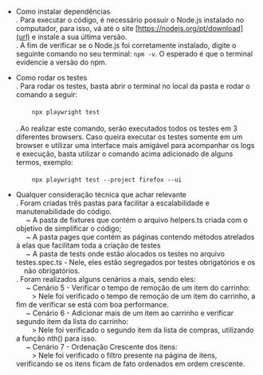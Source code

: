 - Como instalar dependências <br>
      . Para executar o código, é necessário possuir o Node.js instalado no computador, para isso, vá até o site [https://nodejs.org/pt/download](url) e instale a sua última versão. <br>
      . A fim de verificar se o Node.js foi corretamente instalado, digite o seguinte comando no seu terminal: `npm -v`. O esperado é que o terminal evidencie a versão do npm. <br>

- Como rodar os testes <br>
      . Para rodar os testes, basta abrir o terminal no local da pasta e rodar o comando a seguir: <br> <br>
         &nbsp;       &nbsp;&nbsp;    &nbsp;&nbsp;           `npx playwright test` <br> <br>
      . Ao realizar este comando, serão executados todos os testes em 3 diferentes browsers. Caso queira executar os testes somente em um browser e utilizar uma interface mais amigável para acompanhar os logs e execução, basta utilizar o comando acima adicionado de alguns termos, exemplo: <br> <br>
          &nbsp;       &nbsp;&nbsp;    &nbsp;&nbsp;  `npx playwright test --project firefox --ui` <br> 


- Qualquer consideração técnica que achar relevante<br>
. Foram criadas três pastas para facilitar a escalabilidade e manutenabilidade do código.<br>
&nbsp;&nbsp;&nbsp;&nbsp; ~ A pasta de fixtures que contém o arquivo helpers.ts criada com o objetivo de simplificar o código;<br>
&nbsp;&nbsp;&nbsp;&nbsp; ~ A pasta pages que contém as páginas contendo métodos atrelados à elas que facilitam toda a criação de testes<br>
&nbsp;&nbsp;&nbsp;&nbsp; ~ A pasta de tests onde estão alocados os testes no arquivo testes.spec.ts - Nele, eles estão segregados por testes obrigatórios e os &nbsp;&nbsp;&nbsp;&nbsp;não obrigatórios. <br>
. Foram realizados alguns cenários a mais, sendo eles: <br>
&nbsp;&nbsp;&nbsp;&nbsp; ~ Cenário 5 - Verificar o tempo de remoção de um item do carrinho: <br>
&nbsp;&nbsp;&nbsp;&nbsp;&nbsp;&nbsp;&nbsp; > Nele foi verificado o tempo de remoção de um item do carrinho, a fim de verificar se está com boa performance. <br>
&nbsp;&nbsp;&nbsp;&nbsp; ~ Cenário 6 - Adicionar mais de um item ao carrinho e verificar segundo item da lista do carrinho: <br>
&nbsp;&nbsp;&nbsp;&nbsp;&nbsp;&nbsp;&nbsp; > Nele foi verificado o segundo item da lista de compras, utilizando a função nth() para isso.<br>
&nbsp;&nbsp;&nbsp;&nbsp; ~ Cenário 7 - Ordenação Crescente dos itens: <br>
&nbsp;&nbsp;&nbsp;&nbsp;&nbsp;&nbsp;&nbsp; > Nele foi verificado o filtro presente na página de itens, verificando se os itens ficam de fato ordenados em ordem crescente.
